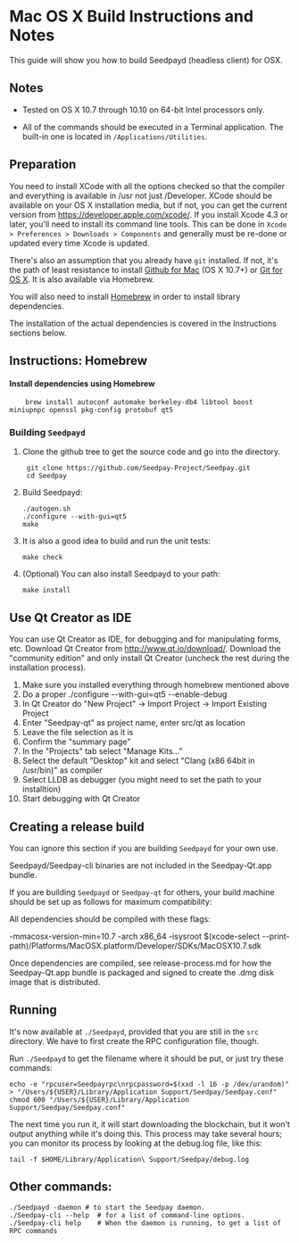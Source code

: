 Mac OS X Build Instructions and Notes
====================================
This guide will show you how to build Seedpayd (headless client) for OSX.

Notes
-----

* Tested on OS X 10.7 through 10.10 on 64-bit Intel processors only.

* All of the commands should be executed in a Terminal application. The
built-in one is located in `/Applications/Utilities`.

Preparation
-----------

You need to install XCode with all the options checked so that the compiler
and everything is available in /usr not just /Developer. XCode should be
available on your OS X installation media, but if not, you can get the
current version from https://developer.apple.com/xcode/. If you install
Xcode 4.3 or later, you'll need to install its command line tools. This can
be done in `Xcode > Preferences > Downloads > Components` and generally must
be re-done or updated every time Xcode is updated.

There's also an assumption that you already have `git` installed. If
not, it's the path of least resistance to install [Github for Mac](https://mac.github.com/)
(OS X 10.7+) or
[Git for OS X](https://code.google.com/p/git-osx-installer/). It is also
available via Homebrew.

You will also need to install [Homebrew](http://brew.sh) in order to install library
dependencies.

The installation of the actual dependencies is covered in the Instructions
sections below.

Instructions: Homebrew
----------------------

#### Install dependencies using Homebrew

        brew install autoconf automake berkeley-db4 libtool boost miniupnpc openssl pkg-config protobuf qt5

### Building `Seedpayd`

1. Clone the github tree to get the source code and go into the directory.

        git clone https://github.com/Seedpay-Project/Seedpay.git
        cd Seedpay

2.  Build Seedpayd:

        ./autogen.sh
        ./configure --with-gui=qt5
        make

3.  It is also a good idea to build and run the unit tests:

        make check

4.  (Optional) You can also install Seedpayd to your path:

        make install

Use Qt Creator as IDE
------------------------
You can use Qt Creator as IDE, for debugging and for manipulating forms, etc.
Download Qt Creator from http://www.qt.io/download/. Download the "community edition" and only install Qt Creator (uncheck the rest during the installation process).

1. Make sure you installed everything through homebrew mentioned above
2. Do a proper ./configure --with-gui=qt5 --enable-debug
3. In Qt Creator do "New Project" -> Import Project -> Import Existing Project
4. Enter "Seedpay-qt" as project name, enter src/qt as location
5. Leave the file selection as it is
6. Confirm the "summary page"
7. In the "Projects" tab select "Manage Kits..."
8. Select the default "Desktop" kit and select "Clang (x86 64bit in /usr/bin)" as compiler
9. Select LLDB as debugger (you might need to set the path to your installtion)
10. Start debugging with Qt Creator

Creating a release build
------------------------
You can ignore this section if you are building `Seedpayd` for your own use.

Seedpayd/Seedpay-cli binaries are not included in the Seedpay-Qt.app bundle.

If you are building `Seedpayd` or `Seedpay-qt` for others, your build machine should be set up
as follows for maximum compatibility:

All dependencies should be compiled with these flags:

 -mmacosx-version-min=10.7
 -arch x86_64
 -isysroot $(xcode-select --print-path)/Platforms/MacOSX.platform/Developer/SDKs/MacOSX10.7.sdk

Once dependencies are compiled, see release-process.md for how the Seedpay-Qt.app
bundle is packaged and signed to create the .dmg disk image that is distributed.

Running
-------

It's now available at `./Seedpayd`, provided that you are still in the `src`
directory. We have to first create the RPC configuration file, though.

Run `./Seedpayd` to get the filename where it should be put, or just try these
commands:

    echo -e "rpcuser=Seedpayrpc\nrpcpassword=$(xxd -l 16 -p /dev/urandom)" > "/Users/${USER}/Library/Application Support/Seedpay/Seedpay.conf"
    chmod 600 "/Users/${USER}/Library/Application Support/Seedpay/Seedpay.conf"

The next time you run it, it will start downloading the blockchain, but it won't
output anything while it's doing this. This process may take several hours;
you can monitor its process by looking at the debug.log file, like this:

    tail -f $HOME/Library/Application\ Support/Seedpay/debug.log

Other commands:
-------

    ./Seedpayd -daemon # to start the Seedpay daemon.
    ./Seedpay-cli --help  # for a list of command-line options.
    ./Seedpay-cli help    # When the daemon is running, to get a list of RPC commands
